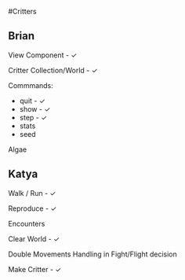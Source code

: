 #Critters

 
## Brian

  View Component - ✓
  
  Critter Collection/World - ✓

  Commmands: 
  - quit - ✓
  - show - ✓
  - step - ✓
  - stats
  - seed
  
  Algae
  

  
  
## Katya
  

 Walk / Run - ✓
 
 Reproduce - ✓
 
 Encounters
 
 Clear World - ✓
 
 Double Movements Handling in Fight/Flight decision
 
 Make Critter - ✓
 
 
